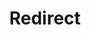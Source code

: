 ﻿---
layout: src/layouts/Redirect.astro
title: Redirect
redirect: https://octopus.com/docs/octopus-rest-api/cli/octopus-task
pubDate:  2023-01-01
navSearch: false
navSitemap: false
navMenu: false
---
